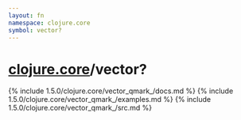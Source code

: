 ```yaml
---
layout: fn
namespace: clojure.core
symbol: vector?
---
```


# [clojure.core](../)/vector?

{% include 1.5.0/clojure.core/vector_qmark_/docs.md %}
{% include 1.5.0/clojure.core/vector_qmark_/examples.md %}
{% include 1.5.0/clojure.core/vector_qmark_/src.md %}

